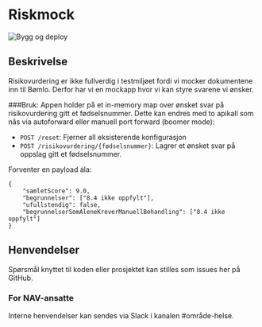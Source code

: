# Riskmock
![Bygg og deploy](https://github.com/navikt/helse-sparkel-institusjonsopphold/workflows/Bygg%20og%20deploy/badge.svg)

## Beskrivelse
Risikovurdering er ikke fullverdig i testmiljøet fordi vi mocker dokumentene inn til Bømlo. Derfor har vi en mockapp
hvor vi kan styre svarene vi ønsker.

###Bruk:
Appen holder på et in-memory map over ønsket svar på risikovurdering gitt et fødselsnummer. Dette kan endres med to apikall som nås via autoforward eller manuell port forward (boomer mode):
- `POST /reset`: Fjerner all eksisterende konfigurasjon
- `POST /risikovurdering/{fødselsnummer}`: Lagrer et ønsket svar på oppslag gitt et fødselsnummer.

Forventer en payload ála:
```
{
    "samletScore": 9.0,
    "begrunnelser": ["8.4 ikke oppfylt"],
    "ufullstendig": false,
    "begrunnelserSomAleneKreverManuellBehandling": ["8.4 ikke oppfylt"]
}
```

## Henvendelser
Spørsmål knyttet til koden eller prosjektet kan stilles som issues her på GitHub.

### For NAV-ansatte
Interne henvendelser kan sendes via Slack i kanalen #område-helse.
